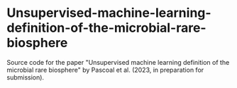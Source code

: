 # Unsupervised-machine-learning-definition-of-the-microbial-rare-biosphere
Source code for the paper "Unsupervised machine learning definition of the microbial rare biosphere" by Pascoal et al. (2023, in preparation for submission).
